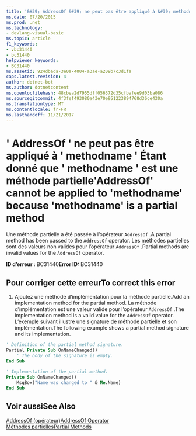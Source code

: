 ```yaml
---
title: '&#39; AddressOf &#39; ne peut pas être appliqué à &#39; methodname &#39; Étant donné que &#39; methodname &#39; est une méthode partielle'
ms.date: 07/20/2015
ms.prod: .net
ms.technology:
- devlang-visual-basic
ms.topic: article
f1_keywords:
- vbc31440
- bc31440
helpviewer_keywords:
- BC31440
ms.assetid: 924dbada-3e0a-4004-a3ae-a209b7c3d1fa
caps.latest.revision: 4
author: dotnet-bot
ms.author: dotnetcontent
ms.openlocfilehash: 48cbea2d7955dff056372d35cfbafee9d03ba086
ms.sourcegitcommit: 4f3fef493080a43e70e951223894768d36ce430a
ms.translationtype: MT
ms.contentlocale: fr-FR
ms.lasthandoff: 11/21/2017
---
```

# <a name="39addressof39-cannot-be-applied-to-39methodname39-because-39methodname39-is-a-partial-method"></a><span data-ttu-id="c564f-102">&#39; AddressOf &#39; ne peut pas être appliqué à &#39; methodname &#39; Étant donné que &#39; methodname &#39; est une méthode partielle</span><span class="sxs-lookup"><span data-stu-id="c564f-102">&#39;AddressOf&#39; cannot be applied to &#39;methodname&#39; because &#39;methodname&#39; is a partial method</span></span>
<span data-ttu-id="c564f-103">Une méthode partielle a été passée à l’opérateur `AddressOf` .</span><span class="sxs-lookup"><span data-stu-id="c564f-103">A partial method has been passed to the `AddressOf` operator.</span></span> <span data-ttu-id="c564f-104">Les méthodes partielles sont des valeurs non valides pour l’opérateur `AddressOf` .</span><span class="sxs-lookup"><span data-stu-id="c564f-104">Partial methods are invalid values for the `AddressOf` operator.</span></span>  
  
 <span data-ttu-id="c564f-105">**ID d’erreur :** BC31440</span><span class="sxs-lookup"><span data-stu-id="c564f-105">**Error ID:** BC31440</span></span>  
  
## <a name="to-correct-this-error"></a><span data-ttu-id="c564f-106">Pour corriger cette erreur</span><span class="sxs-lookup"><span data-stu-id="c564f-106">To correct this error</span></span>  
  
1.  <span data-ttu-id="c564f-107">Ajoutez une méthode d’implémentation pour la méthode partielle.</span><span class="sxs-lookup"><span data-stu-id="c564f-107">Add an implementation method for the partial method.</span></span> <span data-ttu-id="c564f-108">La méthode d’implémentation est une valeur valide pour l’opérateur `AddressOf` .</span><span class="sxs-lookup"><span data-stu-id="c564f-108">The implementation method is a valid value for the `AddressOf` operator.</span></span> <span data-ttu-id="c564f-109">L’exemple suivant illustre une signature de méthode partielle et son implémentation.</span><span class="sxs-lookup"><span data-stu-id="c564f-109">The following example shows a partial method signature and its implementation.</span></span>  
  
```vb  
' Definition of the partial method signature.  
Partial Private Sub OnNameChanged()  
    ' The body of the signature is empty.  
End Sub  
  
' Implementation of the partial method.  
Private Sub OnNameChanged()  
    MsgBox("Name was changed to " & Me.Name)  
End Sub  
```  
  
## <a name="see-also"></a><span data-ttu-id="c564f-110">Voir aussi</span><span class="sxs-lookup"><span data-stu-id="c564f-110">See Also</span></span>  
 [<span data-ttu-id="c564f-111">AddressOf (opérateur)</span><span class="sxs-lookup"><span data-stu-id="c564f-111">AddressOf Operator</span></span>](../../visual-basic/language-reference/operators/addressof-operator.md)  
 [<span data-ttu-id="c564f-112">Méthodes partielles</span><span class="sxs-lookup"><span data-stu-id="c564f-112">Partial Methods</span></span>](../../visual-basic/programming-guide/language-features/procedures/partial-methods.md)

